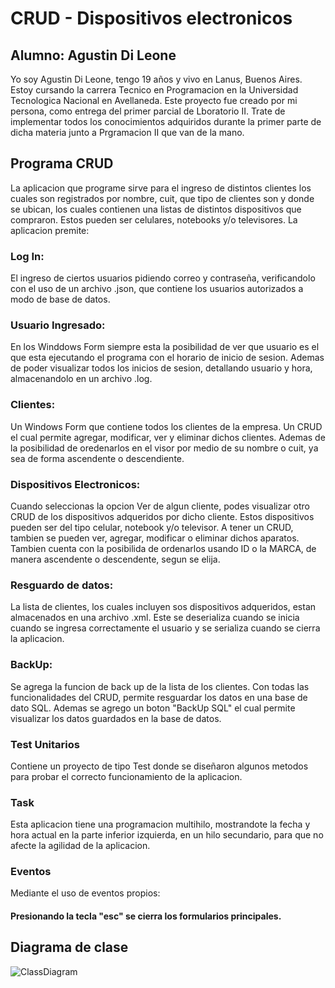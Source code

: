 # CRUD - Dispositivos electronicos
## Alumno: Agustin Di Leone
Yo soy Agustin Di Leone, tengo 19 años y vivo en Lanus, Buenos Aires. Estoy cursando la carrera Tecnico en Programacion en la Universidad Tecnologica Nacional en Avellaneda.
Este proyecto fue creado por mi persona, como entrega del primer parcial de Lboratorio II. Trate de implementar todos los conocimientos adquiridos durante la primer parte de 
dicha materia junto a Prgramacion II que van de la mano.
## Programa CRUD
La aplicacion que programe sirve para el ingreso de distintos clientes los cuales son registrados por nombre, cuit, que tipo de clientes son y donde se ubican, los cuales
contienen una listas de distintos dispositivos que compraron. Estos pueden ser celulares, notebooks y/o televisores. 
La aplicacion premite:
### Log In:
El ingreso de ciertos usuarios pidiendo correo y contraseña, verificandolo con el uso de un archivo .json, que contiene los usuarios autorizados a modo de base de datos. 
### Usuario Ingresado:
En los Winddows Form siempre esta la posibilidad de ver que usuario es el que esta ejecutando el programa con el horario de inicio de sesion. Ademas de poder visualizar
todos los inicios de sesion, detallando usuario y hora, almacenandolo en un archivo .log.
### Clientes:
Un Windows Form que contiene todos los clientes de la empresa. Un CRUD el cual permite agregar, modificar, ver y eliminar dichos clientes. Ademas de la posibilidad de oredenarlos
en el visor por medio de su nombre o cuit, ya sea de forma ascendente o descendiente.
### Dispositivos Electronicos:
Cuando seleccionas la opcion Ver de algun cliente, podes visualizar otro CRUD de los dispositivos adqueridos por dicho cliente. Estos dispositivos pueden ser del tipo celular, notebook
y/o televisor. A tener un CRUD, tambien se pueden ver, agregar, modificar o eliminar dichos aparatos. Tambien cuenta con la posibilida de ordenarlos usando ID o la MARCA, de manera 
ascendente o descendente, segun se elija.
### Resguardo de datos:
La lista de clientes, los cuales incluyen sos dispositivos adqueridos, estan almacenados en una archivo .xml. Este se deserializa cuando se inicia cuando se ingresa correctamente el usuario y se serializa cuando se cierra la aplicacion.
### BackUp:
Se agrega la funcion de back up de la lista de los clientes. Con todas las funcionalidades del CRUD, permite resguardar los datos en una base de dato SQL. Ademas se agrego un boton "BackUp SQL" el cual permite visualizar los datos guardados en la base de datos. 
### Test Unitarios
Contiene un proyecto de tipo Test donde se diseñaron algunos metodos para probar el correcto funcionamiento de la aplicacion.
### Task
Esta aplicacion tiene una programacion multihilo, mostrandote la fecha y hora actual en la parte inferior izquierda, en un hilo secundario, para que no afecte la agilidad de la aplicacion.
### Eventos
Mediante el uso de eventos propios: 
#### Presionando la tecla "esc" se cierra los formularios principales.
## Diagrama de clase
![ClassDiagram](https://github.com/AgustinDiLeone/DiLeone.Agustin.PrimerParcial/assets/123491937/94f88e1c-271f-4e7c-aded-86a648c4cddf)
